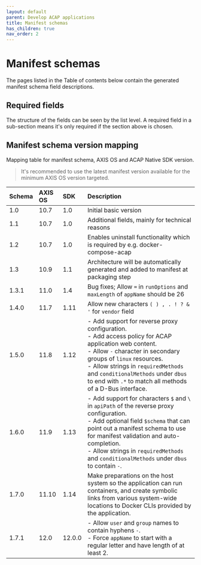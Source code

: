 ```yaml
---
layout: default
parent: Develop ACAP applications
title: Manifest schemas
has_children: true
nav_order: 2
---
```


# Manifest schemas

The pages listed in the Table of contents below contain the generated manifest
schema field descriptions.

## Required fields

The structure of the fields can be seen by the list level. A required field in
a sub-section means it's only required if the section above is chosen.

## Manifest schema version mapping

Mapping table for manifest schema, AXIS OS and ACAP Native SDK version.

> It's recommended to use the latest manifest version available for the minimum
> AXIS OS version targeted.

| Schema | AXIS OS | SDK  | Description |
| :----- | :------ | :--  | :---------- |
| 1.0    | 10.7    | 1.0  | Initial basic version |
| 1.1    | 10.7    | 1.0  | Additional fields, mainly for technical reasons |
| 1.2    | 10.7    | 1.0  | Enables uninstall functionality which is required by e.g. docker-compose-acap |
| 1.3    | 10.9    | 1.1  | Architecture will be automatically generated and added to manifest at packaging step |
| 1.3.1  | 11.0    | 1.4  | Bug fixes; Allow `=` in `runOptions` and `maxLength` of `appName` should be 26 |
| 1.4.0  | 11.7    | 1.11 | Allow new characters `( ) , . ! ? & '` for `vendor` field |
| 1.5.0  | 11.8    | 1.12 | - Add support for reverse proxy configuration.<br> - Add access policy for ACAP application web content.<br> - Allow `-` character in secondary groups of `linux` resources.<br> - Allow strings in `requiredMethods` and `conditionalMethods` under `dbus` to end with `.*` to match all methods of a D-Bus interface. |
| 1.6.0  | 11.9    | 1.13 | - Add support for characters `$` and `\` in `apiPath` of the reverse proxy configuration.<br> - Add optional field `$schema` that can point out a manifest schema to use for manifest validation and auto-completion.<br> - Allow strings in `requiredMethods` and `conditionalMethods` under `dbus` to contain `-`. |
| 1.7.0  | 11.10    | 1.14 | Make preparations on the host system so the application can run containers, and create symbolic links from various system-wide locations to Docker CLIs provided by the application. |
| 1.7.1  | 12.0     | 12.0.0 | - Allow `user` and `group` names to contain hyphens `-`. <br> - Force `appName` to start with a regular letter and have length of at least 2. |
